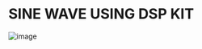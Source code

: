 # SINE WAVE USING DSP KIT

![image](https://github.com/user-attachments/assets/a77ab761-cb2c-41b2-b98c-4a2129010499)
